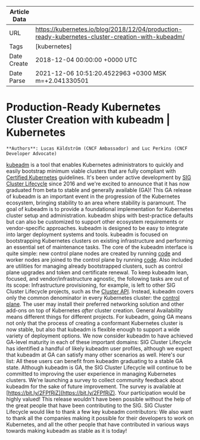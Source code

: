 |             Article Data             ||
| ----------------- | ----------------- |
| URL               | https://kubernetes.io/blog/2018/12/04/production-ready-kubernetes-cluster-creation-with-kubeadm/        |
| Tags              | [kubernetes]       |
| Date Create       | 2018-12-04 00:00:00 &#43;0000 UTC |
| Date Parse        | 2021-12-06 10:51:20.4522963 &#43;0300 MSK m=&#43;2.041330501  |

# Production-Ready Kubernetes Cluster Creation with kubeadm | Kubernetes

	
	
	
	
	**Authors**: Lucas Käldström (CNCF Ambassador) and Luc Perkins (CNCF Developer Advocate)
[kubeadm](/docs/setup/independent/create-cluster-kubeadm/) is a tool that enables Kubernetes administrators to quickly and easily bootstrap minimum viable clusters that are fully compliant with [Certified Kubernetes](https://github.com/cncf/k8s-conformance/blob/master/terms-conditions/Certified_Kubernetes_Terms.md) guidelines. It&#39;s been under active development by [SIG Cluster Lifecycle](https://github.com/kubernetes/community/tree/master/sig-cluster-lifecycle) since 2016 and we&#39;re excited to announce that it has now graduated from beta to stable and generally available (GA)!
This GA release of kubeadm is an important event in the progression of the Kubernetes ecosystem, bringing stability to an area where stability is paramount.
The goal of kubeadm is to provide a foundational implementation for Kubernetes cluster setup and administration. kubeadm ships with best-practice defaults but can also be customized to support other ecosystem requirements or vendor-specific approaches. kubeadm is designed to be easy to integrate into larger deployment systems and tools.
kubeadm is focused on bootstrapping Kubernetes clusters on existing infrastructure and performing an essential set of maintenance tasks. The core of the kubeadm interface is quite simple: new control plane nodes are created by running [code](/docs/reference/setup-tools/kubeadm/kubeadm-init/) and worker nodes are joined to the control plane by running [code](/docs/reference/setup-tools/kubeadm/kubeadm-join/). Also included are utilities for managing already bootstrapped clusters, such as control plane upgrades and token and certificate renewal.
To keep kubeadm lean, focused, and vendor/infrastructure agnostic, the following tasks are out of its scope:
Infrastructure provisioning, for example, is left to other SIG Cluster Lifecycle projects, such as the [Cluster API](https://github.com/kubernetes-sigs/cluster-api). Instead, kubeadm covers only the common denominator in every Kubernetes cluster: the [control plane](/docs/concepts/overview/components/#control-plane-components). The user may install their preferred networking solution and other add-ons on top of Kubernetes *after* cluster creation.
General Availability means different things for different projects. For kubeadm, going GA means not only that the process of creating a conformant Kubernetes cluster is now stable, but also that kubeadm is flexible enough to support a wide variety of deployment options.
We now consider kubeadm to have achieved GA-level maturity in each of these important domains:
SIG Cluster Lifecycle has identified a handful of likely kubeadm user profiles, although we expect that kubeadm at GA can satisfy many other scenarios as well.
Here&#39;s our list:
All these users can benefit from kubeadm graduating to a stable GA state.
Although kubeadm is GA, the SIG Cluster Lifecycle will continue to be committed to improving the user experience in managing Kubernetes clusters. We&#39;re launching a survey to collect community feedback about kubeadm for the sake of future improvement.
The survey is available at [https://bit.ly/2FPfRiZ](https://bit.ly/2FPfRiZ). Your participation would be highly valued!
This release wouldn&#39;t have been possible without the help of the great people that have been contributing to the SIG. SIG Cluster Lifecycle would like to thank a few key kubeadm contributors:
We also want to thank all the companies making it possible for their developers to work on Kubernetes, and all the other people that have contributed in various ways towards making kubeadm as stable as it is today!


	

	


